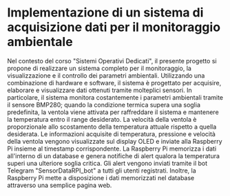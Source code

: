 # Implementazione di un sistema di acquisizione dati per il monitoraggio ambientale
Nel contesto del corso "Sistemi Operativi Dedicati", il presente progetto si propone di realizzare un sistema completo per il monitoraggio, la visualizzazione e il controllo dei parametri ambientali. Utilizzando una combinazione di hardware e software, il sistema è progettato per acquisire, elaborare e visualizzare dati ottenuti tramite molteplici sensori. In particolare, il sistema monitora costantemente i parametri ambientali tramite il sensore BMP280; quando la condizione termica supera una soglia predefinita, la ventola viene attivata per raffreddare il sistema e mantenere la temperatura entro il range desiderato. La velocità della ventola è proporzionale allo scostamento della temperatura attuale rispetto a quella desiderata. Le informazioni acquisite di temperatura, pressione e velocità della ventola vengono visualizzate sul display OLED e inviate alla Raspberry Pi insieme al timestamp corrispondente. La Raspberry Pi memorizza i dati all'interno di un database e genera notifiche di alert qualora la temperatura superi una ulteriore soglia critica. Gli alert vengono inviati tramite il bot Telegram "SensorDataRPI_bot" a tutti gli utenti registrati. Inoltre, la Raspberry Pi mette a disposizione i dati memorizzati nel database attraverso una semplice pagina web.
